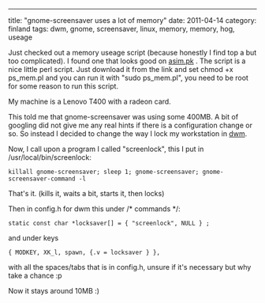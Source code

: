 ---
title: "gnome-screensaver uses a lot of memory"
date: 2011-04-14
category: finland
tags: dwm, gnome, screensaver, linux, memory, memory, hog, useage

Just checked out a memory useage script (because honestly I find top a but too complicated). I found one that looks good on [asim.pk](http://www.asim.pk/2011/03/28/find-memory-consumed-by-currently-running-processes-on-linux/ "memory useage perl script") . The script is a nice little perl script. Just download it from the link and set chmod +x ps\_mem.pl and you can run it with "sudo ps\_mem.pl", you need to be root for some reason to run this script.

My machine is a Lenovo T400 with a radeon card.

This told me that gnome-screensaver was using some 400MB. A bit of googling did not give me any real hints if there is a configuration change or so. So instead I decided to change the way I lock my workstation in [dwm](http://dwm.suckless.org "dwm").

Now, I call upon a program I called "screenlock", this I put in /usr/local/bin/screenlock:

 `killall gnome-screensaver; sleep 1; gnome-screensaver; gnome-screensaver-command -l`

That's it. (kills it, waits a bit, starts it, then locks)

Then in config.h for dwm this under /\* commands \*/:

 `static const char *locksaver[] = { "screenlock", NULL } ;`

and under keys

`{ MODKEY, XK_l, spawn, {.v = locksaver } },`

with all the spaces/tabs that is in config.h, unsure if it's necessary but why take a chance :p

Now it stays around 10MB :)
